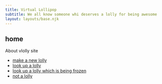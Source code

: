 ```yaml
---
title: Virtual Lollipop
subtitle: We all know someone whi deserves a lolly for being awesome
layout: layouts/base.njk
---
```



## home

About vlolly site

- [make a new lolly](/create)
- [look up a lolly](/lolly/1234)
- [look up a lolly which is being frozen](/lolly/almost-ready)
- [not a lolly](/lolly/nope)
